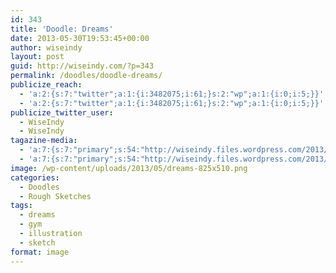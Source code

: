 ```yaml
---
id: 343
title: 'Doodle: Dreams'
date: 2013-05-30T19:53:45+00:00
author: wiseindy
layout: post
guid: http://wiseindy.com/?p=343
permalink: /doodles/doodle-dreams/
publicize_reach:
  - 'a:2:{s:7:"twitter";a:1:{i:3482075;i:61;}s:2:"wp";a:1:{i:0;i:5;}}'
  - 'a:2:{s:7:"twitter";a:1:{i:3482075;i:61;}s:2:"wp";a:1:{i:0;i:5;}}'
publicize_twitter_user:
  - WiseIndy
  - WiseIndy
tagazine-media:
  - 'a:7:{s:7:"primary";s:54:"http://wiseindy.files.wordpress.com/2013/05/dreams.png";s:6:"images";a:1:{s:54:"http://wiseindy.files.wordpress.com/2013/05/dreams.png";a:6:{s:8:"file_url";s:54:"http://wiseindy.files.wordpress.com/2013/05/dreams.png";s:5:"width";i:1000;s:6:"height";i:1361;s:4:"type";s:5:"image";s:4:"area";i:1361000;s:9:"file_path";b:0;}}s:6:"videos";a:0:{}s:11:"image_count";i:1;s:6:"author";s:8:"30670183";s:7:"blog_id";s:8:"50713731";s:9:"mod_stamp";s:19:"2013-05-30 16:53:45";}'
  - 'a:7:{s:7:"primary";s:54:"http://wiseindy.files.wordpress.com/2013/05/dreams.png";s:6:"images";a:1:{s:54:"http://wiseindy.files.wordpress.com/2013/05/dreams.png";a:6:{s:8:"file_url";s:54:"http://wiseindy.files.wordpress.com/2013/05/dreams.png";s:5:"width";i:1000;s:6:"height";i:1361;s:4:"type";s:5:"image";s:4:"area";i:1361000;s:9:"file_path";b:0;}}s:6:"videos";a:0:{}s:11:"image_count";i:1;s:6:"author";s:8:"30670183";s:7:"blog_id";s:8:"50713731";s:9:"mod_stamp";s:19:"2013-05-30 16:53:45";}'
image: /wp-content/uploads/2013/05/dreams-825x510.png
categories:
  - Doodles
  - Rough Sketches
tags:
  - dreams
  - gym
  - illustration
  - sketch
format: image
---
```

